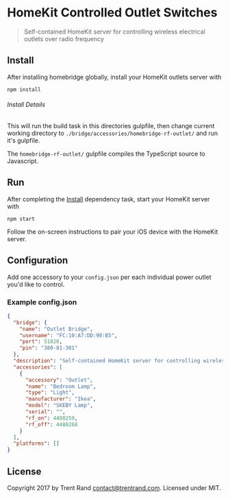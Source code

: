 # HomeKit Controlled Outlet Switches
> Self-contained HomeKit server for controlling wireless electrical outlets over radio frequency

## Install

After installing homebridge globally, install your HomeKit outlets server with

`npm install`

###### Install Details
This will run the build task in this directories gulpfile, then change current working directory to  `./bridge/accessories/homebridge-rf-outlet/` and run it's gulpfile.

The `homebridge-rf-outlet/` gulpfile compiles the TypeScript source to Javascript.

## Run

After completing the [Install](#install) dependency task, start your HomeKit server with

`npm start`

Follow the on-screen instructions to pair your iOS device with the HomeKit server.

## Configuration

Add one accessory to your `config.json` per each individual power outlet you'd like to control.

### Example config.json

```json
{
  "bridge": {
    "name": "Outlet Bridge",
    "username": "FC:10:A7:DD:90:B5",
    "port": 51826,
    "pin": "380-81-301"
  },
  "description": "Self-contained HomeKit server for controlling wireless electrical outlets over radio frequency",
  "accessories": [
    {
      "accessory": "Outlet",
      "name": "Bedroom Lamp",
      "type": "Light",
      "manufacturer": "Ikea",
      "model": "SKEBY Lamp",
      "serial": "",
      "rf_on": 4480259,
      "rf_off": 4480268
    }
  ],
  "platforms": []
}

```

## License

Copyright 2017 by Trent Rand <contact@trentrand.com>. Licensed under MIT.
